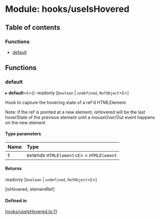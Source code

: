 # Module: hooks/useIsHovered

## Table of contents

### Functions

- [default](../wiki/hooks.useIsHovered#default)

## Functions

### default

▸ **default**<`E`\>(): readonly [`boolean` \| `undefined`, `RefObject`<`E`\>]

Hook to capture the hovering state of a ref'd HTMLElement

Note: if the ref is pointed at a new element, isHovered will be the last hoverState of the previous element
until a mouseOver/Out event happens on the new element

#### Type parameters

| Name | Type |
| :------ | :------ |
| `E` | extends `HTMLElement`<`E`\> = `HTMLElement` |

#### Returns

readonly [`boolean` \| `undefined`, `RefObject`<`E`\>]

[isHovered, elementRef]

#### Defined in

[hooks/useIsHovered.ts:11](https://github.com/tristanjohnson849/react-controlled-animations/blob/701e112/src/hooks/useIsHovered.ts#L11)
